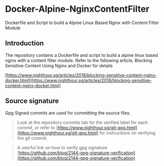 # Docker-Alpine-NginxContentFilter
Dockerfile and Script to build a Alpine Linux Based Nginx with Content Filter Module

## Introduction

The repository contains a Dockerfile and script to build a alpine linux based nginx with a content filter module. 
Refer to the following article, Blocking Sensitive Content Using Nginx and Docker for details

[https://www.nighthour.sg/articles/2018/blocking-sensitive-content-nginx-docker.html](https://www.nighthour.sg/articles/2018/blocking-sensitive-content-nginx-docker.html)


## Source signature
Gpg Signed commits are used for committing the source files. 

> Look at the repository commits tab for the verified label for each commit, or refer to [https://www.nighthour.sg/git-gpg.html](https://www.nighthour.sg/git-gpg.html) for instructions on verifying the git commit. 

> A userful link on how to verify gpg signature [https://github.com/blog/2144-gpg-signature-verification](https://github.com/blog/2144-gpg-signature-verification)


